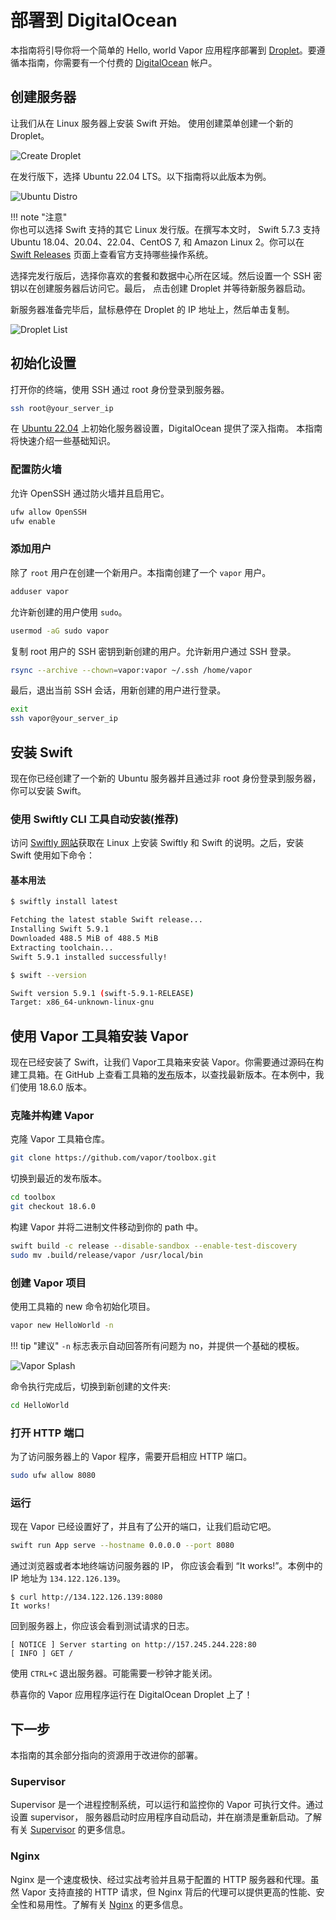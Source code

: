 # 部署到 DigitalOcean

本指南将引导你将一个简单的 Hello, world Vapor 应用程序部署到 [Droplet](https://www.digitalocean.com/products/droplets/)。要遵循本指南，你需要有一个付费的 [DigitalOcean](https://www.digitalocean.com) 帐户。

## 创建服务器

让我们从在 Linux 服务器上安装 Swift 开始。 使用创建菜单创建一个新的 Droplet。

![Create Droplet](../images/digital-ocean-create-droplet.png)

在发行版下，选择 Ubuntu 22.04 LTS。以下指南将以此版本为例。

![Ubuntu Distro](../images/digital-ocean-distributions-ubuntu.png)

!!! note "注意"  
	你也可以选择 Swift 支持的其它 Linux 发行版。在撰写本文时， Swift 5.7.3 支持 Ubuntu 18.04、20.04、22.04、CentOS 7, 和 Amazon Linux 2。你可以在 [Swift Releases](https://swift.org/download/#releases) 页面上查看官方支持哪些操作系统。

选择完发行版后，选择你喜欢的套餐和数据中心所在区域。然后设置一个 SSH 密钥以在创建服务器后访问它。最后， 点击创建 Droplet 并等待新服务器启动。

新服务器准备完毕后，鼠标悬停在 Droplet 的 IP 地址上，然后单击复制。

![Droplet List](../images/digital-ocean-droplet-list.png)

## 初始化设置

打开你的终端，使用 SSH 通过 root 身份登录到服务器。

```sh
ssh root@your_server_ip
```

在 [Ubuntu 22.04](https://www.digitalocean.com/community/tutorials/initial-server-setup-with-ubuntu-22-04) 上初始化服务器设置，DigitalOcean 提供了深入指南。 本指南将快速介绍一些基础知识。

### 配置防火墙

允许 OpenSSH 通过防火墙并且启用它。

```sh
ufw allow OpenSSH
ufw enable
```

### 添加用户

除了 `root` 用户在创建一个新用户。本指南创建了一个 `vapor` 用户。

```sh
adduser vapor
```

允许新创建的用户使用 `sudo`。

```sh
usermod -aG sudo vapor
```

复制 root 用户的 SSH 密钥到新创建的用户。允许新用户通过 SSH 登录。

```sh
rsync --archive --chown=vapor:vapor ~/.ssh /home/vapor
```

最后，退出当前 SSH 会话，用新创建的用户进行登录。

```sh
exit
ssh vapor@your_server_ip
```

## 安装 Swift

现在你已经创建了一个新的 Ubuntu 服务器并且通过非 root 身份登录到服务器，你可以安装 Swift。 

### 使用 Swiftly CLI 工具自动安装(推荐)

访问 [Swiftly 网站](https://swiftlang.github.io/swiftly/)获取在 Linux 上安装 Swiftly 和 Swift 的说明。之后，安装 Swift 使用如下命令：

#### 基本用法

```sh
$ swiftly install latest

Fetching the latest stable Swift release...
Installing Swift 5.9.1
Downloaded 488.5 MiB of 488.5 MiB
Extracting toolchain...
Swift 5.9.1 installed successfully!

$ swift --version

Swift version 5.9.1 (swift-5.9.1-RELEASE)
Target: x86_64-unknown-linux-gnu
```

## 使用 Vapor 工具箱安装 Vapor

现在已经安装了 Swift，让我们 Vapor工具箱来安装 Vapor。你需要通过源码在构建工具箱。在 GitHub 上查看工具箱的[发布](https://github.com/vapor/toolbox/releases)版本，以查找最新版本。在本例中，我们使用 18.6.0 版本。

### 克隆并构建 Vapor

克隆 Vapor 工具箱仓库。

```sh
git clone https://github.com/vapor/toolbox.git
```

切换到最近的发布版本。

```sh
cd toolbox
git checkout 18.6.0
```

构建 Vapor 并将二进制文件移动到你的 path 中。

```sh
swift build -c release --disable-sandbox --enable-test-discovery
sudo mv .build/release/vapor /usr/local/bin
```

### 创建 Vapor 项目

使用工具箱的 new 命令初始化项目。

```sh
vapor new HelloWorld -n
```

!!! tip "建议" 
	`-n` 标志表示自动回答所有问题为 no，并提供一个基础的模板。


![Vapor Splash](../images/vapor-splash.png)

命令执行完成后，切换到新创建的文件夹:

```sh
cd HelloWorld
```

### 打开 HTTP 端口

为了访问服务器上的 Vapor 程序，需要开启相应 HTTP 端口。

```sh
sudo ufw allow 8080
```

### 运行

现在 Vapor 已经设置好了，并且有了公开的端口，让我们启动它吧。

```sh
swift run App serve --hostname 0.0.0.0 --port 8080
```

通过浏览器或者本地终端访问服务器的 IP， 你应该会看到 “It works!”。本例中的 IP 地址为 `134.122.126.139`。

```
$ curl http://134.122.126.139:8080
It works!
```

回到服务器上，你应该会看到测试请求的日志。

```
[ NOTICE ] Server starting on http://157.245.244.228:80
[ INFO ] GET /
```

使用 `CTRL+C` 退出服务器。可能需要一秒钟才能关闭。

恭喜你的 Vapor 应用程序运行在 DigitalOcean Droplet 上了！

## 下一步

本指南的其余部分指向的资源用于改进你的部署。

### Supervisor

Supervisor 是一个进程控制系统，可以运行和监控你的 Vapor 可执行文件。通过设置 supervisor， 服务器启动时应用程序自动启动，并在崩溃是重新启动。了解有关 [Supervisor](../deploy/supervisor.md) 的更多信息。

### Nginx

Nginx 是一个速度极快、经过实战考验并且易于配置的 HTTP 服务器和代理。虽然 Vapor 支持直接的 HTTP 请求，但 Nginx 背后的代理可以提供更高的性能、安全性和易用性。了解有关 [Nginx](../deploy/nginx.md) 的更多信息。
